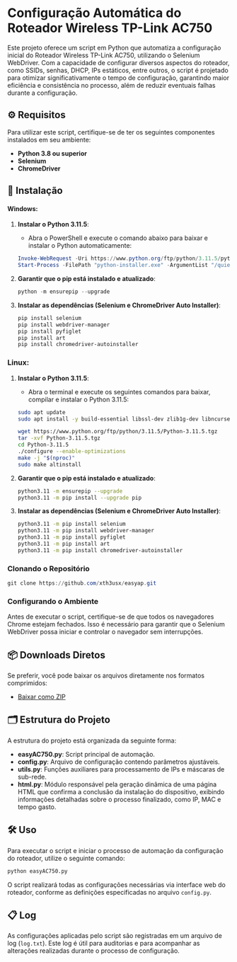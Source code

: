
# Configuração Automática do Roteador Wireless TP-Link AC750

Este projeto oferece um script em Python que automatiza a configuração inicial do Roteador Wireless TP-Link AC750, utilizando o Selenium WebDriver. Com a capacidade de configurar diversos aspectos do roteador, como SSIDs, senhas, DHCP, IPs estáticos, entre outros, o script é projetado para otimizar significativamente o tempo de configuração, garantindo maior eficiência e consistência no processo, além de reduzir eventuais falhas durante a configuração.

## ⚙️ Requisitos

Para utilizar este script, certifique-se de ter os seguintes componentes instalados em seu ambiente:

- **Python 3.8 ou superior**
- **Selenium**
- **ChromeDriver**

## 🚀 Instalação

#### Windows:

1. **Instalar o Python 3.11.5**:
   - Abra o PowerShell e execute o comando abaixo para baixar e instalar o Python automaticamente:
   ```powershell
   Invoke-WebRequest -Uri https://www.python.org/ftp/python/3.11.5/python-3.11.5-amd64.exe -OutFile python-installer.exe
   Start-Process -FilePath "python-installer.exe" -ArgumentList "/quiet InstallAllUsers=1 PrependPath=1" -Wait
   ```

2. **Garantir que o pip está instalado e atualizado**:
   ```powershell
   python -m ensurepip --upgrade
   ```

3. **Instalar as dependências (Selenium e ChromeDriver Auto Installer)**:
   ```powershell
   pip install selenium
   pip install webdriver-manager
   pip install pyfiglet
   pip install art
   pip install chromedriver-autoinstaller
   ```

### Linux:

1. **Instalar o Python 3.11.5**:
   - Abra o terminal e execute os seguintes comandos para baixar, compilar e instalar o Python 3.11.5:

   ```bash
   sudo apt update
   sudo apt install -y build-essential libssl-dev zlib1g-dev libncurses5-dev libbz2-dev libreadline-dev libsqlite3-dev wget curl llvm libncursesw5-dev xz-utils tk-dev libxml2-dev libxmlsec1-dev libffi-dev liblzma-dev

   wget https://www.python.org/ftp/python/3.11.5/Python-3.11.5.tgz
   tar -xvf Python-3.11.5.tgz
   cd Python-3.11.5
   ./configure --enable-optimizations
   make -j "$(nproc)"
   sudo make altinstall
   ```

2. **Garantir que o pip está instalado e atualizado**:
   ```bash
   python3.11 -m ensurepip --upgrade
   python3.11 -m pip install --upgrade pip
   ```

3. **Instalar as dependências (Selenium e ChromeDriver Auto Installer)**:
   ```bash
   python3.11 -m pip install selenium
   python3.11 -m pip install webdriver-manager
   python3.11 -m pip install pyfiglet
   python3.11 -m pip install art
   python3.11 -m pip install chromedriver-autoinstaller


### Clonando o Repositório
   ```powershell
   git clone https://github.com/xth3usx/easyap.git
   ```

### Configurando o Ambiente

Antes de executar o script, certifique-se de que todos os navegadores Chrome estejam fechados. Isso é necessário para garantir que o Selenium WebDriver possa iniciar e controlar o navegador sem interrupções.

## 📦 Downloads Diretos

Se preferir, você pode baixar os arquivos diretamente nos formatos comprimidos:

- [Baixar como ZIP](#)

## 🗂 Estrutura do Projeto

A estrutura do projeto está organizada da seguinte forma:

- **easyAC750.py**: Script principal de automação.
- **config.py**: Arquivo de configuração contendo parâmetros ajustáveis.
- **utils.py**: Funções auxiliares para processamento de IPs e máscaras de sub-rede.
- **html.py**: Módulo responsável pela geração dinâmica de uma página HTML que confirma a conclusão da instalação do dispositivo, exibindo informações detalhadas sobre o processo finalizado, como IP, MAC e tempo gasto.

## 🛠 Uso

Para executar o script e iniciar o processo de automação da configuração do roteador, utilize o seguinte comando:

```bash
python easyAC750.py
```

O script realizará todas as configurações necessárias via interface web do roteador, conforme as definições especificadas no arquivo `config.py`.

## 📋 Log

As configurações aplicadas pelo script são registradas em um arquivo de log (`log.txt`). Este log é útil para auditorias e para acompanhar as alterações realizadas durante o processo de configuração.